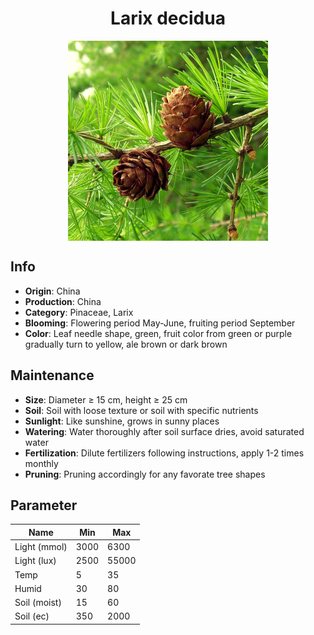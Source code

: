 <h1 align='center'>Larix decidua</h1>
<p align="center">
    <img 
        align='center'
        width='320'
        src="../images/larix decidua.png" 
        alt='Larix decidua' />
</p>

## Info

 - **Origin**: China
 - **Production**: China
 - **Category**: Pinaceae, Larix
 - **Blooming**: Flowering period May-June, fruiting period September
 - **Color**: Leaf needle shape, green, fruit color from green or purple gradually turn to yellow, ale brown or dark brown

## Maintenance

 - **Size**: Diameter ≥ 15 cm, height ≥ 25 cm
 - **Soil**: Soil with loose texture or soil with specific nutrients
 - **Sunlight**: Like sunshine, grows in sunny places
 - **Watering**: Water thoroughly after soil surface dries, avoid saturated water
 - **Fertilization**: Dilute fertilizers following instructions, apply 1-2 times monthly
 - **Pruning**: Pruning accordingly for any favorate tree shapes

## Parameter

| Name         | Min  | Max   |
|--------------|------|-------|
| Light (mmol) | 3000 | 6300  |
| Light (lux)  | 2500 | 55000 |
| Temp         | 5    | 35    |
| Humid        | 30   | 80    |
| Soil (moist) | 15   | 60    |
| Soil (ec)    | 350  | 2000  |